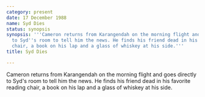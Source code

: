 ```yaml
---
category: present
date: 17 December 1988
name: Syd Dies
status: synopsis
synopsis: '''Cameron returns from Karangendah on the morning flight and goes directly
  to Syd''s room to tell him the news. He finds his friend dead in his favorite reading
  chair, a book on his lap and a glass of whiskey at his side.'''
title: Syd Dies

---
```






Cameron returns from Karangendah on the morning
flight and goes directly to Syd's room to tell him the news. He finds
his friend dead in his favorite reading chair, a book on his lap and a
glass of whiskey at his side.
